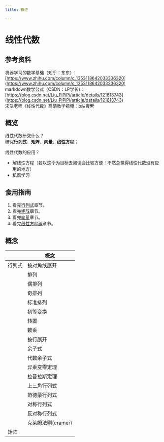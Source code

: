 ```yaml
---
title: 概述

---
```


# 线性代数

## 参考资料

机器学习的数学基础（知乎：东东）：[https://www.zhihu.com/column/c_1353118642033336320](https://www.zhihu.com/column/c_1353118642033336320)  
markdown数学公式（CSDN：LP学长）：[https://blog.csdn.net/Liu_PiPiPi/article/details/121613743](https://blog.csdn.net/Liu_PiPiPi/article/details/121613743)  
宋浩老师《线性代数》高清教学视频：b站搜索

## 概览
线性代数研究什么？   
研究**行列式**、**矩阵**、**向量**、**线性方程**；


线性代数的应用？
* 解线性方程（若以这个为目标去阅读会比较方便！不然总觉得线性代数没有应用的地方）
* 机器学习

## 食用指南
1. 看完[行列式](./行列式.md)章节。  
2. 看完[矩阵](./矩阵.md)章节。  
3. 看完[向量](./向量.md)章节。  
4. 看完[线性方程组](./线性方程组.md)章节。  


## 概念
|| 概念     |
|--------|--------|
| 行列式|按对角线展开|
|| 排列     |
|| 偶排列    |
|| 奇排列    |
|| 标准排列   |
|| 初等变换   |
|| 转置     |
|| 数乘     |
|| 按行展开   |
|| 余子式    |
|| 代数余子式  |
|| 异乘变零定理 |
|| 拉普拉斯定理 |
|| 上三角行列式 |
|| 范德蒙行列式 |
|| 对称行列式  |
|| 反对称行列式 |
|| 克莱姆法则(cramer) |
| 矩阵|      |





